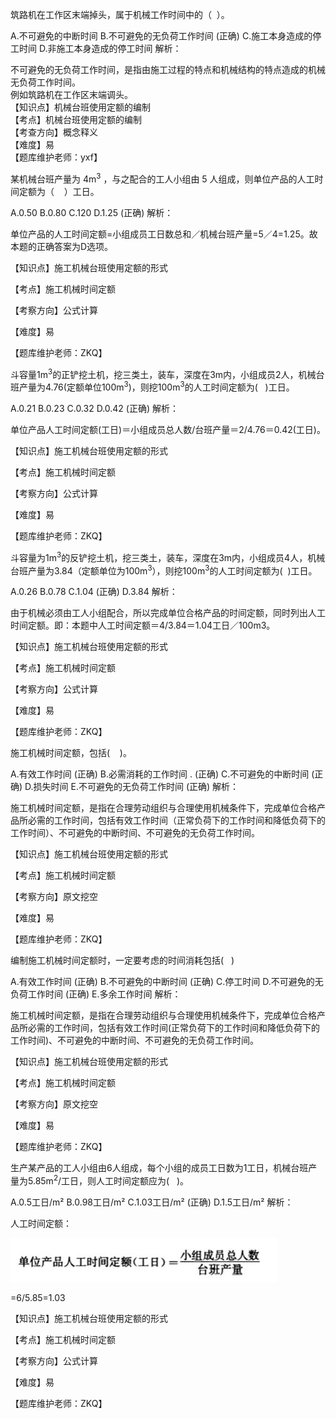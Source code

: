<p>筑路机在工作区末端掉头，属于机械工作时间中的（ &nbsp;）。</p>
A.不可避免的中断时间
B.不可避免的无负荷工作时间  (正确)
C.施工本身造成的停工时间
D.非施工本身造成的停工时间
解析：<p>不可避免的无负荷工作时间，是指由施工过程的特点和机械结构的特点造成的机械无负荷工作时间。<br/>例如筑路机在工作区末端调头。<br/>【知识点】机械台班使用定额的编制<br/>【考点】机械台班使用定额的编制<br/>【考查方向】概念释义<br/>【难度】易<br/>【题库维护老师：yxf】</p>
<p>某机械台班产量为 4m<sup>3</sup> ，与之配合的工人小组由 5 人组成，则单位产品的人工时间定额为（ &nbsp; &nbsp;）工日。</p>
A.0.50
B.0.80
C.120
D.1.25  (正确)
解析：<p>单位产品的人工时间定额=小组成员工日数总和／机械台班产量=5／4=1.25。故本题的正确答案为D选项。</p><p>【知识点】施工机械台班使用定额的形式</p><p>【考点】施工机械时间定额</p><p>【考察方向】公式计算</p><p>【难度】易</p><p>【题库维护老师：ZKQ】</p>
<p>斗容量1m<sup>3</sup>的正铲挖土机，挖三类土，装车，深度在3m内，小组成员2人，机械台班产量为4.76(定额单位100m<sup>3</sup>)，则挖100m<sup>3</sup>的人工时间定额为( &nbsp; )工日。</p>
A.0.21
B.0.23
C.0.32
D.0.42  (正确)
解析：<p>单位产品人工时间定额(工日)＝小组成员总人数/台班产量＝2/4.76＝0.42(工日)。</p><p>【知识点】施工机械台班使用定额的形式</p><p>【考点】施工机械时间定额</p><p>【考察方向】公式计算</p><p>【难度】易</p><p>【题库维护老师：ZKQ】</p>
<p>斗容量为1m<sup>3</sup>的反铲挖土机，挖三类土，装车，深度在3m内，小组成员4人，机械台班产量为3.84（定额单位为100m<sup>3</sup>），则挖100m<sup>3</sup>的人工时间定额为( &nbsp;)工日。</p>
A.0.26
B.0.78
C.1.04  (正确)
D.3.84
解析：<p>由于机械必须由工人小组配合，所以完成单位合格产品的时间定额，同时列出人工时间定额。即：本题中人工时间定额＝4/3.84＝1.04工日／100m3。</p><p>【知识点】施工机械台班使用定额的形式</p><p>【考点】施工机械时间定额</p><p>【考察方向】公式计算</p><p>【难度】易</p><p>【题库维护老师：ZKQ】</p>
<p>施工机械时间定额，包括( &nbsp; &nbsp;)。</p>
A.有效工作时间  (正确)
B.必需消耗的工作时间  .  (正确)
C.不可避免的中断时间  (正确)
D.损失时间
E.不可避免的无负荷工作时间  (正确)
解析：<p>施工机械时间定额，是指在合理劳动组织与合理使用机械条件下，完成单位合格产品所必需的工作时间，包括有效工作时间（正常负荷下的工作时间和降低负荷下的工作时间）、不可避免的中断时间、不可避免的无负荷工作时间。</p><p>【知识点】施工机械台班使用定额的形式</p><p>【考点】施工机械时间定额</p><p>【考察方向】原文挖空</p><p>【难度】易</p><p>【题库维护老师：ZKQ】</p>
<p>编制施工机械时间定额时，一定要考虑的时间消耗包括( &nbsp; )</p>
A.有效工作时间  (正确)
B.不可避免的中断时间  (正确)
C.停工时间
D.不可避免的无负荷工作时间  (正确)
E.多余工作时间
解析：<p>施工机械时间定额，是指在合理劳动组织与合理使用机械条件下，完成单位合格产品所必需的工作时间，包括有效工作时间(正常负荷下的工作时间和降低负荷下的工作时间)、不可避免的中断时间、不可避免的无负荷工作时间。</p><p>【知识点】施工机械台班使用定额的形式</p><p>【考点】施工机械时间定额</p><p>【考察方向】原文挖空</p><p>【难度】易</p><p>【题库维护老师：ZKQ】</p>
<p>生产某产品的工人小组由6人组成，每个小组的成员工日数为1工日，机械台班产量为5.85m<sup>2</sup>/工日，则人工时间定额应为( &nbsp; )。</p>
A.0.5工日/m²
B.0.98工日/m²
C.1.03工日/m²  (正确)
D.1.5工日/m²
解析：<p>人工时间定额：<br/></p><p><img title="4.png" src="../一、施工机械台班使用定额的形式_images/4a83575c-5aba-4b29-94c8-a9650fb81bb9.png"/></p><p>=6/5.85=1.03</p><p>【知识点】施工机械台班使用定额的形式</p><p>【考点】施工机械时间定额</p><p>【考察方向】公式计算</p><p>【难度】易</p><p>【题库维护老师：ZKQ】</p>
